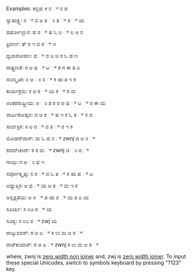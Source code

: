 Examples:
ಕನ್ನಡ: ಕ ನ ್ ನ ಡ

ಸ್ವಾತಂತ್ರ್ಯ: ಸ ್ ವ ಆ ತ ಂ ತ ್ ರ ್ ಯ

ಹರ್ಷೋಲ್ಲಾಸ: ಹ ರ ್ ಷ ಓ ಲ ್ ಲ ಆ ಸ

ತ್ರಿವರ್ಣ: ತ್ ರ ಇ ವ ರ ್ ಣ

ಧ್ವಜಾರೋಹಣ: ಧ ್ ವ ಜ ಆ ರ ಓ ಹ ಣ

ರಾಷ್ಟ್ರಗೀತೆ: ರ ಆ ಷ ್ ಟ ್ ರ ಗ ಈ ತ ಎ

ಸಾಂಸ್ಕೃತಿಕ: ಸ ಆ ಂ ಸ ್ ಕ ಋ ತ ಇ ಕ

ಕಾರ್ಯಕ್ರಮ: ಕ ಆ ರ ್ ಯ ಕ ್ ರ ಮ

ಅಂತರರಾಷ್ಟ್ರೀಯ: ಅ ಂ ತ ರ ರ ಆ ಷ ್ ಟ ್ ರ ಈ ಯ

ವಾರ್ಷಿಕೋತ್ಸವ: ವ ಆ ರ ್ ಷ ಇ ಕ ಓ ತ ್ ಸ ವ

ಸಾರ್ವತ್ರಿಕ: ಸ  ಆ ರ ್ ವ ತ ್ ರ ಇ ಕ

ಮೋಹನ್‌ದಾಸ್: ಮ ಓ ಹ ನ ್ zwnj ದ ಆ ಸ ್

ಕರಮ್‌ಚಂದ್: ಕ ರ ಮ ್ zwnj ಚ ಂ ದ ್

ಗಾಂಧಿ: ಗ ಆ ಂ ಧ ಇ

ಸರ್ವೋತ್ಕೃಷ್ಟ: ಸ ರ ್ ವ ಓ ತ ್ ಕ ಋ ಷ ್ ಟ

ಅಧ್ಯಾತ್ಮಿಕ: ಅ ಧ ್ ಯ ಆ ತ ್ ಮ ಇ ಕ

ಅಸ್ಪೃಶ್ಯತೆಯ: ಅ ಸ ್ ಪ ಋ ಶ ್ ಯ ತ ಎ ಯ

ಸೂರ್ಯ: ಸ ಊ ರ ್ ಯ

ಸೂರ್‍ಯ: ಸ ಊ ರ ್ zwj ಯ

ರಾಜ್ಕುಮಾರ್: ರ ಆ ಜ ್ ಕ ಉ ಮ ಆ ರ ್

ರಾಜ್‍ಕುಮಾರ್: ರ ಆ ಜ ್ zwnj ಕ ಉ ಮ ಆ ರ ್

where,
zwnj is [zero width non joiner](http://en.wikipedia.org/wiki/Zero-width_non-joiner) and,
zwj is [zero width joiner](http://en.wikipedia.org/wiki/Zero-width_joiner).
To input these special Unicodes, switch to symbols keyboard by pressing "?123" key.